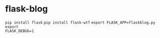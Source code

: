 # flask-blog

<code>pip install flask</code>
<code>pip install flask-wtf</code>
<code>export FLASK_APP=flaskblog.py</code>
<code>export FLASK_DEBUG=1</code>